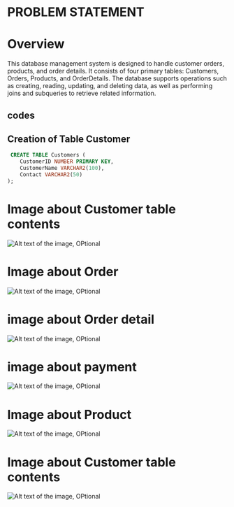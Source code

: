 # PROBLEM STATEMENT
# Overview 

This database management system is designed to handle customer orders, products, and order details. It consists of four primary tables: Customers, Orders, Products, and OrderDetails. The database supports operations such as creating, reading, updating, and deleting data, as well as performing joins and subqueries to retrieve related information.
## codes
## Creation of Table Customer
```sql
 CREATE TABLE Customers (
    CustomerID NUMBER PRIMARY KEY,
    CustomerName VARCHAR2(100),
    Contact VARCHAR2(50)
);
`````
# Image about Customer table contents
![Alt text of the image, OPtional](assets/images/1.png)
# Image about Order
![Alt text of the image, OPtional](assets/images/orders.png)
# image about Order detail
![Alt text of the image, OPtional](assets/images/Orderdetails.png)
# image about payment
![Alt text of the image, OPtional](assets/images/payment.png)
# Image about Product 
![Alt text of the image, OPtional](assets/images/product.png)
# Image about Customer table contents
![Alt text of the image, OPtional](assets/images/ifotooo.png)


